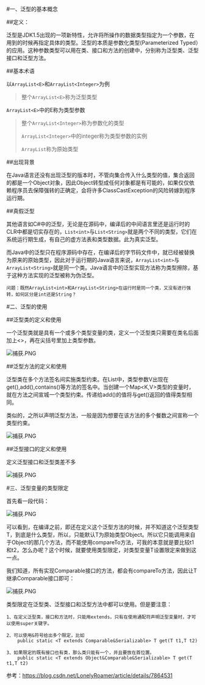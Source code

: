#一、泛型的基本概念

##定义：

泛型是JDK1.5出现的一项新特性，允许将所操作的数据类型指定为一个参数，在用到的时候再指定具体的类型。泛型的本质是参数化类型(Parameterized Typed）的应用。这种参数类型可以用在类、接口和方法的创建中，分别称为泛型类、泛型接口和泛型方法。

##基本术语

以`ArrayList<E>`和`ArrayList<Integer>`为例

>整个`ArrayList<E>`称为泛型类型
>
`ArrayList<E>`中的E称为类型参数
>
>整个`ArrayList<Integer>`称为参数化的类型
>
>`ArrayList<Integer>`中的integer称为类型参数的实例
>
>`ArrayList`称为原始类型
>

##出现背景

在Java语言还没有出现泛型的版本时，不管向集合传入什么类型的值，集合返回的都是一个Object对象，因此Object转型成任何对象都是有可能的，如果仅仅依赖程序员去保障强转的正确定，会将许多ClassCastException的风险转嫁到程序运行期。

##真假泛型

其他语言如C#中的泛型，无论是在源码中，编译后的中间语言里还是运行时的CLR中都是切实存在的，`List<int>`与`List<String>`就是两个不同的类型，它们在系统运行期生成，有自己的虚方法表和类型数据。此为真实泛型。

而Java中的泛型只在程序源码中存在，在编译后的字节码文件中，就已经被替换为原来的原始类型，因此对于运行期的Java语言来说，`ArrayList<int>`与`ArrayList<String>`就是同一个类。Java语言中的泛型实现方法称为类型擦除，基于这种方法实现的泛型被称为伪泛型。

	问题：既然ArrayList<int>和ArrayList<String>在运行时是同一个类，又没有进行强转，如何区分是int还是String？


#二、泛型的使用

##泛型类的定义和使用

一个泛型类就是具有一个或多个类型变量的类，定义一个泛型类只需要在类名后面加上<>，再在尖括号里加上类型参数。

![捕获.PNG](https://i.loli.net/2019/12/16/l3BbJQjwCNfiSqU.png)


##泛型方法的定义和使用

泛型类在多个方法签名间实施类型约束。在List<V>中，类型参数V出现在get(),add(),contains()等方法的签名中。当创建一个Map<K,V>类型的变量时，就在方法之间宣城一个类型约束。传递给add()的值将与get()返回的值得类型相同。

类似的，之所以声明泛型方法，一般是因为想要在该方法的多个餐数之间宣称一个类型约束。

![捕获.PNG](https://i.loli.net/2019/12/16/FhuY3gQozBW7URk.png)

##泛型接口的定义和使用

定义泛型接口和泛型类差不多

![捕获.PNG](https://i.loli.net/2019/12/16/sMDLqAPrtI5Bf3k.png)


#三、泛型变量的类型限定

首先看一段代码：

![捕获.PNG](https://i.loli.net/2019/12/16/PBiWaAsXILlkC6c.png)

可以看到，在编译之前，即还在定义这个泛型方法的时候，并不知道这个泛型类型T，到底是什么类型，所以，只能默认T为原始类型Object。所以它只能调用来自于Object的那几个方法，而不能使用compareTo方法，可我的本意就是要比较t1和t2，怎么办呢？这个时候，就要使用类型限定，对类型变量T设置限定来做到这一点。

我们知道，所有实现Comparable接口的方法，都会有compareTo方法，因此让T继承Comparable接口即可：

![捕获.PNG](https://i.loli.net/2019/12/16/m6HN3Pbd1pToFBs.png)

类型限定在泛型类、泛型接口和泛型方法中都可以使用。但是要注意：
	
	1、在定义泛型类，接口和方法时，只能用extends，只有在使用通配符声明泛型变量时，才可以使用super关键字。

	2、可以使用&符号给出多个限定，比如
		public static <T extends Comparable&Serializable> T get(T t1,T t2)

	3、如果限定的既有接口也有类，那么类只能有一个，并且要放在首位置。
		public static <T extends Object&Comparable&Serializable> T get(T t1,T t2)

参考：https://blog.csdn.net/LonelyRoamer/article/details/7864531